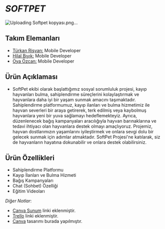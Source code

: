# *SOFTPET*
![Uploading Softpet kopyası.png…]()



## Takım Elemanları

- [Türkan Rişvan:](https://www.linkedin.com/in/türkan-rişvan/) Mobile Developer
- [Hilal Bıyık:](https://www.linkedin.com/in/hilalbıyık/) Mobile Developer
- [Oya Özcan:](https://www.linkedin.com/in/oya-özcan-b9521924a/) Mobile Developer




## Ürün Açıklaması

- SoftPet ekibi olarak başlattığımız sosyal sorumluluk projesi, kayıp hayvanları bulma, sahiplendirme süreçlerini kolaylaştırmak ve hayvanlara daha iyi bir yaşam sunmak amacını taşımaktadır. Sahiplendirme platformumuz, kayıp ilanları ve bulma hizmetimiz ile hayvan severleri bir araya getirerek, terk edilmiş veya kaybolmuş hayvanlara yeni bir yuva sağlamayı hedeflemekteyiz. Ayrıca, düzenlenecek bağış kampanyaları aracılığıyla hayvan barınaklarına ve tedavi ihtiyacı olan hayvanlara destek olmayı amaçlıyoruz. Projemiz, hayvan dostlarımızın yaşamlarını iyileştirmek ve onlara sevgi dolu bir gelecek sunmak için adımlar atmaktadır. SoftPet Projesi'ne katılarak, siz de hayvanların hayatına dokunabilir ve onlara destek olabilirsiniz. 


## Ürün Özellikleri
- Sahiplendirme Platformu
- Kayıp İlanları ve Bulma Hizmeti
- Bağış Kampanyaları
- Chat (Sohbet) Özelliği
- Eğitim Videoları

*Diğer Notlar*:
  - [Canva Sunum](https://www.canva.com/design/DAGJttFinJo/yi7H-rGIvv_A5Zr9sXPqmA/edit) linki eklenmiştir.
  - [Trello](https://trello.com/invite/b/hXejgD2c/ATTI6a40d6837a73757b6630d18da653e7a51F90F70D/softpet) linki eklenmiştir.
  - [Canva](https://www.canva.com/design/DAF3_YskSuw/9-_7-v8AO2m76O1RpvBBHg/edit) tasarımı burada yapılmıştır.
